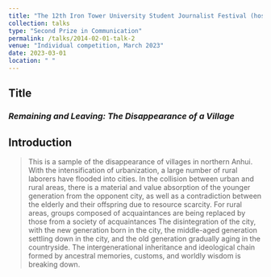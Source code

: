 ```yaml
---
title: "The 12th Iron Tower University Student Journalist Festival (hosted by Henan University)"
collection: talks
type: "Second Prize in Communication"
permalink: /talks/2014-02-01-talk-2
venue: "Individual competition, March 2023"
date: 2023-03-01
location: " "
---
```

## Title
### *Remaining and Leaving: The Disappearance of a Village*

## Introduction

> This is a sample of the disappearance of villages in northern Anhui. With the intensification of urbanization, a large number of rural laborers have flooded into cities. In the collision between urban and rural areas, there is a material and value absorption of the younger generation from the opponent city, as well as a contradiction between the elderly and their offspring due to resource scarcity. For rural areas, groups composed of acquaintances are being replaced by those from a society of acquaintances The disintegration of the city, with the new generation born in the city, the middle-aged generation settling down in the city, and the old generation gradually aging in the countryside. The intergenerational inheritance and ideological chain formed by ancestral memories, customs, and worldly wisdom is breaking down.

